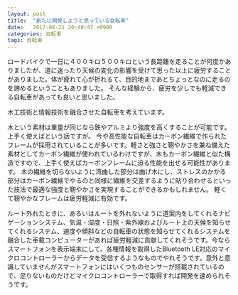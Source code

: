 ```yaml
---
layout: post
title:  "新たに開発しようと思っている自転車"
date:   2017-08-21 20:40:47 +0900
categories: 自転車
tags: 自転車
---
```

ロードバイクで一日に４００キロ５００キロという長距離を走ることが何度かありましたが、道に迷ったり天候の変化の影響を受けて思った以上に疲労することがありました。体が疲れて心が折れるて、目的地まであとちょっとなのに走るのを諦めるということもありました。
そんな経験から、疲労を少しでも軽減できる自転車があっても良いと思いました。

木工技術と情報技術を融合させた自転車を考えています。

木という素材は重量が同じなら鉄やアルミより強度を高くすることが可能です。上手く使えばという話ですが。
今や高性能な自転車はカーボン繊維で作られたフレームが採用されていることが多いです。軽さと強さと靭やかさを兼ね備えた素材としてカーボン繊維が使われているわけですが、木もカーボン繊維と似た構造ですので、上手く使えばカーボンフレームに迫る性能を出せる可能性があります。
木の繊維を切らないように湾曲した部分は曲げ木にし、ストレスのかかる部分はカーボン繊維でやるのと同様に繊維を交差するように貼り合わせるといった技法で最適な強度と靭やかさを実現することができるかもしれません。
軽くて靭やかなフレームは疲労軽減に有効です。

ルート外れたときに、あるいはルートを外れないように道案内をしてくれるナビゲーションシステム、気温・湿度・日照・紫外線およびルート上の天候を知らせてくれるシステム、速度や傾斜などの自転車の状態を知らせてくれるシステムを融合した車載コンピューターがあれば疲労軽減に貢献してくれそうです。今ならスマートフォンを表示端末にして、各種情報を取得したBluetooth LE対応のマイクロコントローラーからデータを受信するようなものでやれそうです。意外と意識していませんがスマートフォンにはいくつものセンサーが搭載されているので、足りないものだけどマイクロコントローラーで取得すれば開発を速められそうです。

